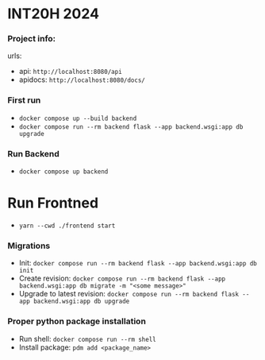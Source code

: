 # INT20H 2024

### Project info:
urls:
- api: `http://localhost:8080/api`
- apidocs: `http://localhost:8080/docs/`


### First run
- `docker compose up --build backend`
- `docker compose run --rm backend flask --app backend.wsgi:app db upgrade`


### Run Backend
- `docker compose up backend`

# Run Frontned
- `yarn --cwd ./frontend start`

### Migrations
- Init: `docker compose run --rm backend flask --app backend.wsgi:app db init`
- Create revision: `docker compose run --rm backend flask --app backend.wsgi:app db migrate -m "<some message>"`
- Upgrade to latest revision: `docker compose run --rm backend flask --app backend.wsgi:app db upgrade`


### Proper python package installation
- Run shell: `docker compose run --rm shell`
- Install package: `pdm add <package_name>`
